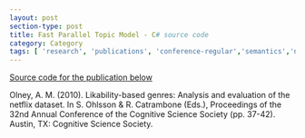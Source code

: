 ```yaml
---
layout: post
section-type: post
title: Fast Parallel Topic Model - C# source code
category: Category
tags: [ 'research', 'publications', 'conference-regular','semantics','nlp' ]
---
```


[Source code for the publication below](https://blogs.memphis.edu/aolney/files/2019/10/TopicModel.zip)

Olney, A. M. (2010). Likability-based genres: Analysis and evaluation of the netflix dataset. In S. Ohlsson & R. Catrambone (Eds.), Proceedings of the 32nd Annual Conference of the Cognitive Science Society (pp. 37-42). Austin, TX: Cognitive Science Society.

